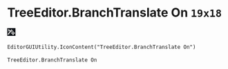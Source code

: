# TreeEditor.BranchTranslate On `19x18`
<img src="/img/TreeEditor.BranchTranslate%20On.png" width=19 height=18>

``` CSharp
EditorGUIUtility.IconContent("TreeEditor.BranchTranslate On")
```
```
TreeEditor.BranchTranslate On
```
